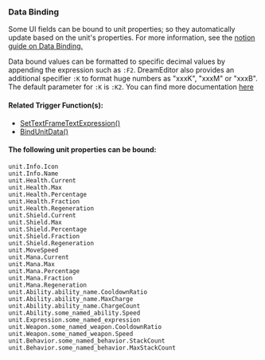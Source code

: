 ### Data Binding

Some UI fields can be bound to unit properties; so they automatically update based on the unit's properties.
For more information, see the [notion guide on Data Binding.](https://funovus.notion.site/Data-Binding-Text-Expressions-3cf526b1dccb413c89b9e4d66370c2fa)

Data bound values can be formatted to specific decimal values by appending the expression such as `:F2`. DreamEditor also provides an additional specifier `:K` to format huge numbers as "xxxK", "xxxM" or "xxxB". The default parameter for `:K` is `:K2`. You can find more documentation [here](https://docs.microsoft.com/en-us/dotnet/standard/base-types/standard-numeric-format-strings)

#### Related Trigger Function(s):

- [SetTextFrameTextExpression()](Trigger-API-Reference-DCEI-Functions-Custom-UI#settextframetextexpression-2)
- [BindUnitData()](Trigger-API-Reference-DCEI-Functions-Custom-UI#bindunitdata-2)

#### The following unit properties can be bound:

```
unit.Info.Icon
unit.Info.Name
unit.Health.Current
unit.Health.Max
unit.Health.Percentage
unit.Health.Fraction
unit.Health.Regeneration
unit.Shield.Current
unit.Shield.Max
unit.Shield.Percentage
unit.Shield.Fraction
unit.Shield.Regeneration
unit.MoveSpeed
unit.Mana.Current
unit.Mana.Max
unit.Mana.Percentage
unit.Mana.Fraction
unit.Mana.Regeneration
unit.Ability.ability_name.CooldownRatio
unit.Ability.ability_name.MaxCharge
unit.Ability.ability_name.ChargeCount
unit.Ability.some_named_ability.Speed
unit.Expression.some_named_expression
unit.Weapon.some_named_weapon.CooldownRatio
unit.Weapon.some_named_weapon.Speed
unit.Behavior.some_named_behavior.StackCount
unit.Behavior.some_named_behavior.MaxStackCount

```